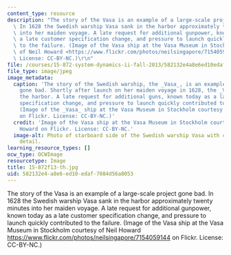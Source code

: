 ```yaml
---
content_type: resource
description: "The story of the Vasa is an example of a large-scale project gone bad.\
  \ In 1628 the Swedish warship Vasa sank in the harbor approximately twenty minutes\
  \ into her maiden voyage. A late request for additional gunpower, known today as\
  \ a late customer specification change, and pressure to launch quickly contributed\
  \ to the failure. (Image of the Vasa ship at the Vasa Museum in Stockholm courtesy\
  \ of Neil Howard <https://www.flickr.com/photos/neilsingapore/7154059144> on Flickr.\
  \ License: CC-BY-NC.)\r\n"
file: /courses/15-872-system-dynamics-ii-fall-2013/582132e4a8e6ed10edaf7084d56a8053_15-872f13-th.jpg
file_type: image/jpeg
image_metadata:
  caption: 'The story of the Swedish warship, the _Vasa_, is an example of a project
    gone bad. Shortly after launch on her maiden voyage in 1628, the _Vasa_ sank in
    the harbor. A late request for additional guns, known today as a late customer
    specification change, and pressure to launch quickly contributed to the failure.
    (Image of the _Vasa_ ship at the Vasa Museum in Stockholm courtesy of [Neil Howard](https://www.flickr.com/photos/neilsingapore/7154059144)
    on Flickr. License: CC-BY-NC.)'
  credit: 'Image of the Vasa ship at the Vasa Museum in Stockholm courtesy of Neil
    Howard on Flickr. License: CC-BY-NC.'
  image-alt: Photo of starboard side of the Swedish warship Vasa with carved statue
    detail.
learning_resource_types: []
ocw_type: OCWImage
resourcetype: Image
title: 15-872f13-th.jpg
uid: 582132e4-a8e6-ed10-edaf-7084d56a8053
---
```

The story of the Vasa is an example of a large-scale project gone bad. In 1628 the Swedish warship Vasa sank in the harbor approximately twenty minutes into her maiden voyage. A late request for additional gunpower, known today as a late customer specification change, and pressure to launch quickly contributed to the failure. (Image of the Vasa ship at the Vasa Museum in Stockholm courtesy of Neil Howard <https://www.flickr.com/photos/neilsingapore/7154059144> on Flickr. License: CC-BY-NC.)


